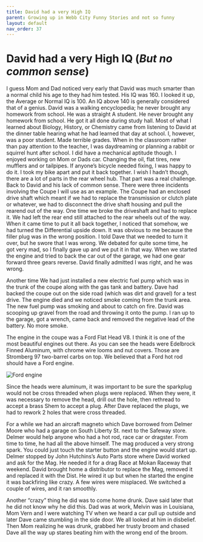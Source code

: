 ```yaml
---
title: David had a very High IQ
parent: Growing up in Webb City Funny Stories and not so funny
layout: default
nav_order: 37
---
```


# David had a very High IQ (*But no common sense*)

I guess Mom and Dad noticed very early that David was much smarter than a normal child his age to they had him tested. His IQ was 160. I looked it up, the Average or Normal IQ is 100. An IQ above 140 is generally considered that of a genius. David was a walking encyclopedia; he never brought any homework from school. He was a straight A student. He never brought any homework from school. He got it all done during study hall. Most of what I learned about Biology, History, or Chemistry came from listening to David at the dinner table hearing what he had learned that day at school. I, however, was a poor student. Made terrible grades. When in the classroom rather than pay attention to the teacher, I was daydreaming or planning a rabbit or squirrel hunt after school. I did have a mechanical aptitude though. I enjoyed working on Mom or Dads car. Changing the oil, flat tires, new mufflers and or tailpipes. If anyone’s bicycle needed fixing, I was happy to do it. I took my bike apart and put it back together. I wish I hadn’t though, there are a lot of parts in the rear wheel hub.  That part was a real challenge. Back to David and his lack of common sense. There were three incidents involving the Coupe I will use as an example. The Coupe had an enclosed drive shaft which meant if we had to replace the transmission or clutch plate or whatever, we had to disconnect the drive shaft housing and pull the rearend out of the way. One time we broke the driveshaft and had to replace it. We had left the rear end still attached to the rear wheels out of the way. When it came time to put it all back together, I noticed that somehow, we had turned the Differential upside down. It was obvious to me because the filler plug was in the wrong position. I told Dave that we needed to turn it over, but he swore that I was wrong. We debated for quite some time, he got very mad, so I finally gave up and we put it in that way. When we started the engine and tried to back the car out of the garage, we had one gear forward three gears reverse. David finally admitted I was right, and he was wrong.

Another time We had just installed a new electric fuel pump which was in the trunk of the coupe along with the gas tank and battery. Dave had backed the coupe out on the side road (which was dirt and gravel) for a test drive. The engine died and we noticed smoke coming from the trunk area. The new fuel pump was smoking and about to catch on fire. David was scooping up gravel from the road and throwing it onto the pump. I ran up to the garage, got a wrench, came back and removed the negative lead of the battery. No more smoke.

The engine in the coupe was a Ford Flat Head V8. I think it is one of the most beautiful engines out there. As you can see the heads were Edelbrock Finned Aluminum, with chrome wire looms and nut covers. Those are Stromberg 97 two-barrel carbs on top. We believed that a Ford hot rod should have a Ford engine.

![Ford engine](../../assets/images/funny-stories/engine.jpg)

Since the heads were aluminum, it was important to be sure the sparkplug would not be cross threaded when plugs were replaced. When they were, it was necessary to remove the head, drill out the hole, then rethread to accept a brass Shem to accept a plug. After Dave replaced the plugs, we had to rework 2 holes that were cross threaded.

For a while we had an aircraft magneto which Dave borrowed from Delmer Moore who had a garage on South Liberty St. next to the Safeway store.  Delmer would help anyone who had a hot rod, race car or dragster. From time to time, he had all the above himself. The mag produced a very strong spark. You could just touch the starter button and the engine would start up. Delmer stopped by John Hutchins’s Auto Parts store where David worked and ask for the Mag.  He needed it for a drag Race at Mokan Raceway that weekend. David brought home a distributor to replace the Mag, removed it and replaced it with the Dist. He wired it up but when he started the engine it was backfiring like crazy. A few wires were misplaced. We switched a couple of wires, and it ran smoothly.

Another “crazy” thing he did was to come home drunk. Dave said later that he did not know why he did this. Dad was at work, Melvin was in Louisiana, Mom Vern and I were watching TV when we heard a car pull up outside and later Dave came stumbling in the side door. We all looked at him in disbelief. Then Mom realizing he was drunk, grabbed her trusty broom and chased Dave all the way up stares beating him with the wrong end of the broom.
